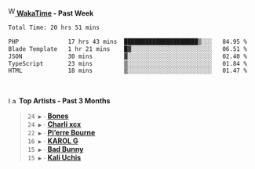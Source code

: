 <img src="https://github.com/dxnter/dxnter/assets/17434202/67b21fa4-d36d-46f9-9dec-f23d976b00ef" alt="WakaTime Logo" width="14" height="18"/><a href="https://wakatime.com/@dxnter" target="_blank"><strong> WakaTime</strong></a><strong> - Past Week</strong>

<!--START_SECTION:waka-->

```txt
Total Time: 20 hrs 51 mins

PHP              17 hrs 43 mins  █████████████████████▒░░░   84.95 %
Blade Template   1 hr 21 mins    █▓░░░░░░░░░░░░░░░░░░░░░░░   06.51 %
JSON             30 mins         ▓░░░░░░░░░░░░░░░░░░░░░░░░   02.40 %
TypeScript       23 mins         ▒░░░░░░░░░░░░░░░░░░░░░░░░   01.84 %
HTML             18 mins         ▒░░░░░░░░░░░░░░░░░░░░░░░░   01.47 %
```

<!--END_SECTION:waka-->

<br/>

<!--START_LASTFM_ARTISTS:{"period": "3month", "rows": 6}-->
<a href="https://last.fm" target="_blank"><img src="https://user-images.githubusercontent.com/17434202/215290617-e793598d-d7c9-428f-9975-156db1ba89cc.svg" alt="Last.fm Logo" width="18" height="13"/></a> **Top Artists - Past 3 Months**

> `24 ▶️` ∙ **[Bones](https://www.last.fm/music/Bones)**<br/>
> `24 ▶️` ∙ **[Charli xcx](https://www.last.fm/music/Charli+xcx)**<br/>
> `22 ▶️` ∙ **[Pi’erre Bourne](https://www.last.fm/music/Pi%E2%80%99erre+Bourne)**<br/>
> `16 ▶️` ∙ **[KAROL G](https://www.last.fm/music/KAROL+G)**<br/>
> `15 ▶️` ∙ **[Bad Bunny](https://www.last.fm/music/Bad+Bunny)**<br/>
> `15 ▶️` ∙ **[Kali Uchis](https://www.last.fm/music/Kali+Uchis)**<br/>
<!--END_LASTFM_ARTISTS-->
